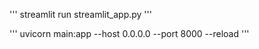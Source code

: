 
'''
streamlit run streamlit_app.py
'''


'''
uvicorn main:app --host 0.0.0.0 --port 8000 --reload
''' 
